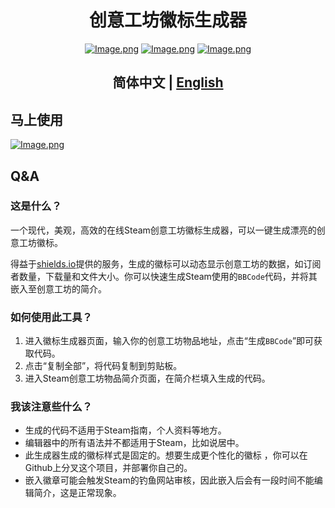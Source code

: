 <p align="center">
    <h1 align="center">创意工坊徽标生成器</h1>
    <div align="center">
    <a href='https://space.bilibili.com/523837807'><img src="https://bilistats.lonelyion.com/followers?uid=523837807&amp;style=for-the-badge" referrerpolicy="no-referrer" alt="Image.png"></a>
    <a href='https://discord.gg/zbX7nQa8xF'><img src="https://img.shields.io/discord/806044973795246080?style=for-the-badge&amp;logo=discord&amp;logoColor=fff&amp;label=Discord&amp;labelColor=515de9&amp;color=f2f2f2" referrerpolicy="no-referrer" alt="Image.png"></a>
    <a href='https://steamcommunity.com/id/obscurefreeman/'><img src="https://img.shields.io/badge/steam-065b8c?style=for-the-badge&amp;logo=steam" referrerpolicy="no-referrer" alt="Image.png"></a>
    </div>
    <h2 align="center">简体中文 | <a href="README.md">English</a></h2>
</p>


## 马上使用

[![Image.png](https://img.shields.io/badge/创意工坊-徽标生成器-335F4B?style=for-the-badge&logo=sourceengine)](https://obscurefreeman.github.io/workshop-badges-generator/)

## Q&A

### 这是什么？

一个现代，美观，高效的在线Steam创意工坊徽标生成器，可以一键生成漂亮的创意工坊徽标。

得益于[shields.io](https://shields.io/)提供的服务，生成的徽标可以动态显示创意工坊的数据，如订阅者数量，下载量和文件大小。你可以快速生成Steam使用的`BBCode`代码，并将其嵌入至创意工坊的简介。

### 如何使用此工具？

1. 进入徽标生成器页面，输入你的创意工坊物品地址，点击“生成`BBCode`”即可获取代码。
2. 点击“复制全部”，将代码复制到剪贴板。
3. 进入Steam创意工坊物品简介页面，在简介栏填入生成的代码。

### 我该注意些什么？

- 生成的代码不适用于Steam指南，个人资料等地方。
- 编辑器中的所有语法并不都适用于Steam，比如说居中。
- 此生成器生成的徽标样式是固定的。想要生成更个性化的徽标 ，你可以在Github上分叉这个项目，并部署你自己的。
- 嵌入徽章可能会触发Steam的钓鱼网站审核，因此嵌入后会有一段时间不能编辑简介，这是正常现象。
